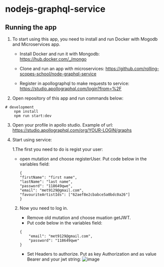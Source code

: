 # nodejs-graphql-service

## Running the app

1) To start using this app, you need to install and run Docker with Mogodb and Microservices app.

    - Install Docker and run it with Mongodb:
    https://hub.docker.com/_/mongo

    - Clone and run an app with microservices:
    https://github.com/rolling-scopes-school/node-graphql-service

    - Register in apollographql to make requests to service:
    https://studio.apollographql.com/login?from=%2F


2) Open repository of this app and run commands below:


```
# development
    npm install
    npm run start:dev

```

3) Open your profile in apollo studio. Example of url:
    https://studio.apollographql.com/org/YOUR-LOGIN/graphs

4) Start using service:

   1.The first you need to do is regist your user:
    - open mutation and choose registerUser. Put code below in the variables field:
        ```
        {
        "firstName": "first name",
        "lastName": "last name",
        "password": "118649qwe",
        "email": "met9129@gmail.com",
        "favouriteArtistIds": ["62aef8e2cbabce5a0bdc0a26"]
        } 
        ```
    2. Now you need to log in. 
        - Remove old mutation and choose muation getJWT.
        - Put code below in the variables field:
    
        ```
        {
            "email": "met9129@gmail.com",
            "password": "118649qwe"
        }       

        ```
        - Set Headers to authorize. Put as key Authorization and as value Bearer and your jwt string:
       ![image](https://user-images.githubusercontent.com/17831035/177786701-9c81ace2-ebb2-45dc-b52d-c3c13667401b.png)

    




